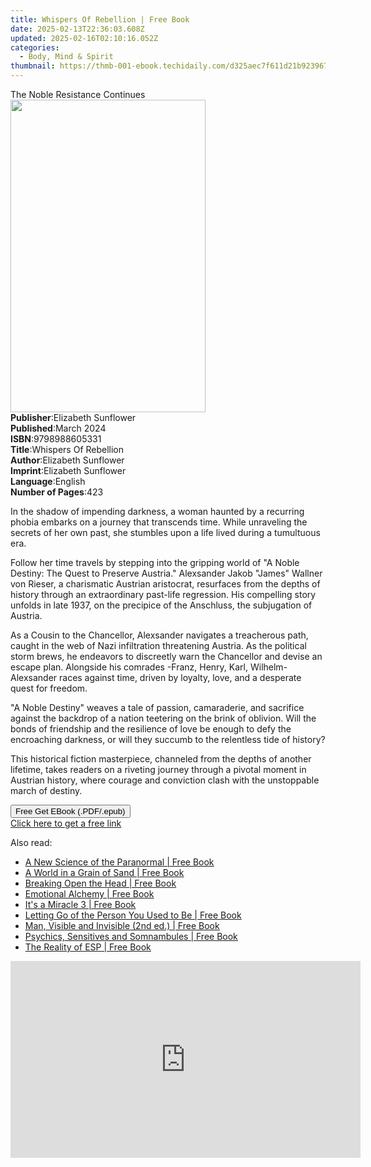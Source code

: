 ```yaml
---
title: Whispers Of Rebellion | Free Book
date: 2025-02-13T22:36:03.608Z
updated: 2025-02-16T02:10:16.052Z
categories:
  - Body, Mind & Spirit
thumbnail: https://thmb-001-ebook.techidaily.com/d325aec7f611d21b923967c07c2072768ed8a1b05cefd1f5a5529212d8d1b7ab.jpg
---
```

<main id="book-container">
  <div class="flex flex-col">
    <div class="book-brief flex-1 py-6 px-4 sm:p-6 md:py-10 md:px-8">
      <!-- brief-->
      <div class="book-brief-main">The Noble Resistance Continues</div>
    </div>
    <div
      class="book-meta-info flex-1 grid gap-4 col-start-1 col-end-3 row-start-1 sm:mb-6 sm:grid-cols-4 lg:gap-6 lg:col-start-2 lg:row-end-6 lg:row-span-6 lg:mb-0"
    >
      <div
        class="book-meta-info-left place-content-center mt-4 p-4 text-sm leading-6 col-start-2 col-span-2 dark:text-slate-400"
      >
        <img
          class="w-full h-500 object-cover rounded-lg sm:h-255 sm:col-span-2 lg:col-span-full"
          src="https://img-001-ebook.techidaily.com/e90d80e7cb4fba13afa44b82bb1a5bfa93389be3eb177640a7b3474466b38e04.jpg"
          alt=""
          width="312"
          height="500"
        />
      </div>
      <div
        class="book-meta-info-right mt-2 col-start-1 row-start-2 col-span-3 self-center"
      >
        <!-- meta data  -->
        <div class="flex flex-col px-4 md:px-8">
          <div class="flex-1">
            <strong>Publisher</strong>:<span class="px-2"
              >Elizabeth Sunflower</span
            >
          </div>
          <div class="flex-1">
            <strong>Published</strong>:<span class="px-2">March 2024</span>
          </div>
          <div class="flex-1">
            <strong>ISBN</strong>:<span class="px-2">9798988605331</span>
          </div>
          <div class="flex-1">
            <strong>Title</strong>:<span class="px-2"
              >Whispers Of Rebellion</span
            >
          </div>
          <div class="flex-1">
            <strong>Author</strong>:<span class="px-2"
              >Elizabeth Sunflower</span
            >
          </div>
          <div class="flex-1">
            <strong>Imprint</strong>:<span class="px-2"
              >Elizabeth Sunflower</span
            >
          </div>
          <div class="flex-1">
            <strong>Language</strong>:<span class="px-2">English</span>
          </div>
          <div class="flex-1">
            <strong>Number of Pages</strong>:<span class="px-2">423</span>
          </div>
        </div>
      </div>
    </div>
    <div class="book-description flex-1 py-6 px-4 sm:p-6 md:py-10 md:px-8">
      <div class="book-description-main">
        <div accordion-content="" id="description">
          <p>
            In the shadow of impending darkness, a woman haunted by a recurring
            phobia embarks on a journey that transcends time. While unraveling
            the secrets of her own past, she stumbles upon a life lived during a
            tumultuous era.
          </p>
          <p>
            Follow her time travels by stepping into the gripping world of "A
            Noble Destiny: The Quest to Preserve Austria." Alexsander Jakob
            "James" Wallner von Rieser, a charismatic Austrian aristocrat,
            resurfaces from the depths of history through an extraordinary
            past-life regression. His compelling story unfolds in late 1937, on
            the precipice of the Anschluss, the subjugation of Austria.
          </p>
          <p>
            As a Cousin to the Chancellor, Alexsander navigates a treacherous
            path, caught in the web of Nazi infiltration threatening Austria. As
            the political storm brews, he endeavors to discreetly warn the
            Chancellor and devise an escape plan. Alongside his comrades -Franz,
            Henry, Karl, Wilhelm-Alexsander races against time, driven by
            loyalty, love, and a desperate quest for freedom.
          </p>
          <p>
            "A Noble Destiny" weaves a tale of passion, camaraderie, and
            sacrifice against the backdrop of a nation teetering on the brink of
            oblivion. Will the bonds of friendship and the resilience of love be
            enough to defy the encroaching darkness, or will they succumb to the
            relentless tide of history?
          </p>
          <p>
            This historical fiction masterpiece, channeled from the depths of
            another lifetime, takes readers on a riveting journey through a
            pivotal moment in Austrian history, where courage and conviction
            clash with the unstoppable march of destiny.
          </p>
        </div>
        <div class="accordion-fader"></div>
      </div>
    </div>
    <div class="book-excerpts flex-1 py-6 px-4 sm:p-6 md:py-10 md:px-8"></div>
    <div
      class="book-about-author flex-1 py-6 px-4 sm:p-6 md:py-10 md:px-8"
    ></div>
    <div class="book-free-get flex-1 py-6 px-4 sm:p-6 md:py-10 md:px-8">
      <button
        id="btn-free-get"
        class="bg-blue-500 hover:bg-blue-700 text-white font-bold py-2 px-4 rounded"
      >
        Free Get EBook (.PDF/.epub)
      </button>
      <div id="countdown-display" class="px-2 text-lg mt-2"></div>
      <a
        id="free-link"
        class="hidden bg-blue-500 hover:bg-blue-700 text-white font-bold py-2 px-4 rounded"
        href="https://www.ebooks.com/en-us/book/211254088/whispers-of-rebellion/elizabeth-sunflower/"
        target="_blank"
        >Click here to get a free link</a
      >
    </div>
    <script>
      let countdownTime = 0;
      let countdownInterval = null;
      document
        .getElementById('btn-free-get')
        .addEventListener('click', startCountdown);
      function startCountdown() {
        countdownTime = new Date().getTime() + 60000 * 3;
        countdownInterval = setInterval(updateCountdown, 1000);
        document.getElementById('btn-free-get').disabled = true;
        document
          .getElementById('btn-free-get')
          .classList.add('bg-gray-500', 'cursor-not-allowed');
      }
      function updateCountdown() {
        let currentTime = new Date().getTime();
        let timeLeft = countdownTime - currentTime;
        let secondsLeft = Math.floor(timeLeft / 1000);
        document.getElementById('countdown-display').innerHTML =
          `Remaining time: ${secondsLeft} seconds.`;
        if (secondsLeft <= 0) {
          clearInterval(countdownInterval);
          document.getElementById('btn-free-get').classList.add('hidden');
          document.getElementById('free-link').classList.remove('hidden');
          document.getElementById('countdown-display').innerHTML = '';
        }
      }
    </script>
  </div>
</main>

<ins class="adsbygoogle"
      style="display:block"
      data-ad-client="ca-pub-7571918770474297"
      data-ad-slot="8358498916"
      data-ad-format="auto"
      data-full-width-responsive="true"></ins>
    

<span class="atpl-alsoreadstyle">Also read:</span>
<div><ul>
<li><a href="https://novels-ebooks.techidaily.com/1938658-9780835630535-a-new-science-of-the-paranormal/"><u>A New Science of the Paranormal | Free Book</u></a></li>
<li><a href="https://novels-ebooks.techidaily.com/1931505-9781476621333-a-world-in-a-grain-of-sand/"><u>A World in a Grain of Sand | Free Book</u></a></li>
<li><a href="https://novels-ebooks.techidaily.com/193231-9780767911528-breaking-open-the-head/"><u>Breaking Open the Head | Free Book</u></a></li>
<li><a href="https://novels-ebooks.techidaily.com/192810-9781400045488-emotional-alchemy/"><u>Emotional Alchemy | Free Book</u></a></li>
<li><a href="https://novels-ebooks.techidaily.com/192649-9780440334637-its-a-miracle-3/"><u>It's a Miracle 3 | Free Book</u></a></li>
<li><a href="https://novels-ebooks.techidaily.com/192561-9780767919623-letting-go-of-the-person-you-used-to-be/"><u>Letting Go of the Person You Used to Be | Free Book</u></a></li>
<li><a href="https://novels-ebooks.techidaily.com/1938655-9780835631389-man-visible-and-invisible-2nd-ed/"><u>Man, Visible and Invisible (2nd ed.) | Free Book</u></a></li>
<li><a href="https://novels-ebooks.techidaily.com/1931481-9781476606484-psychics-sensitives-and-somnambules/"><u>Psychics, Sensitives and Somnambules | Free Book</u></a></li>
<li><a href="https://novels-ebooks.techidaily.com/1938592-9780835630405-the-reality-of-esp/"><u>The Reality of ESP | Free Book</u></a></li>
</ul></div>

<!-- affiliate ads begin -->
<iframe width="560" height="315" src="https://www.youtube.com/embed/bXmwwSmYqq4?si=Bb-eJfLnlpeeClyt" title="YouTube video player" frameborder="0" allow="accelerometer; autoplay; clipboard-write; encrypted-media; gyroscope; picture-in-picture; web-share" referrerpolicy="strict-origin-when-cross-origin" allowfullscreen></iframe>
<!-- affiliate ads end -->

